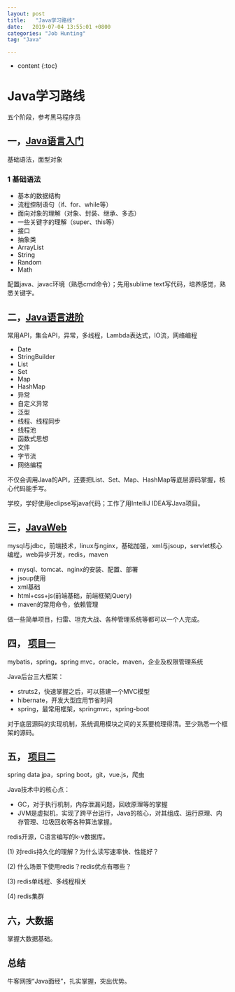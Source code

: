 ```yaml
---
layout: post
title:   "Java学习路线"
date:   2019-07-04 13:55:01 +0800
categories: "Job Hunting"
tag: "Java"

---
```


* content
{:toc}




# Java学习路线

五个阶段，参考黑马程序员

## 一，[Java语言入门]()

基础语法，面型对象

### 1 基础语法

* 基本的数据结构
* 流程控制语句（if、for、while等）
* 面向对象的理解（对象、封装、继承、多态）
* 一些关键字的理解（super、this等）
* 接口
* 抽象类
* ArrayList
* String
* Random
* Math

配置java、javac环境（熟悉cmd命令）；先用sublime text写代码，培养感觉，熟悉关键字。

## 二，[Java语言进阶]()

常用API，集合API，异常，多线程，Lambda表达式，IO流，网络编程

* Date
* StringBuilder
* List
* Set
* Map
* HashMap
* 异常
* 自定义异常
* 泛型
* 线程、线程同步
* 线程池
* 函数式思想
* 文件
* 字节流
* 网络编程

不仅会调用Java的API，还要把List、Set、Map、HashMap等底层源码掌握，核心代码能手写。

学校，学好使用eclipse写java代码；工作了用IntelliJ IDEA写Java项目。

## 三，[JavaWeb]()

mysql与jdbc，前端技术，linux与nginx，基础加强，xml与jsoup，servlet核心编程，web异步开发，redis，maven

* mysql、tomcat、nginx的安装、配置、部署
* jsoup使用
* xml基础
* html+css+js(前端基础，前端框架jQuery)
* maven的常用命令，依赖管理

做一些简单项目，扫雷、坦克大战、各种管理系统等都可以一个人完成。

## 四， [项目一]()

mybatis，spring，spring mvc，oracle，maven，企业及权限管理系统

Java后台三大框架：

* struts2，快速掌握之后，可以搭建一个MVC模型
* hibernate，开发大型应用节省时间
* spring，最常用框架，springmvc，spring-boot

对于底层源码的实现机制，系统调用模块之间的关系要梳理得清。至少熟悉一个框架的源码。

## 五， [项目二]()

spring data jpa，spring boot，git，vue.js，爬虫

Java技术中的核心点：

* GC，对于执行机制，内存泄漏问题，回收原理等的掌握
* JVM是虚拟机，实现了跨平台运行，Java的核心，对其组成、运行原理、内存管理、垃圾回收等各种算法掌握。

redis开源，C语言编写的k-v数据库。

(1) 对redis持久化的理解？为什么读写速率快、性能好？

(2) 什么场景下使用redis？redis优点有哪些？

(3) redis单线程、多线程相关

(4) redis集群

## 六，大数据

掌握大数据基础。



## 总结

牛客网搜“Java面经”，扎实掌握，突出优势。

